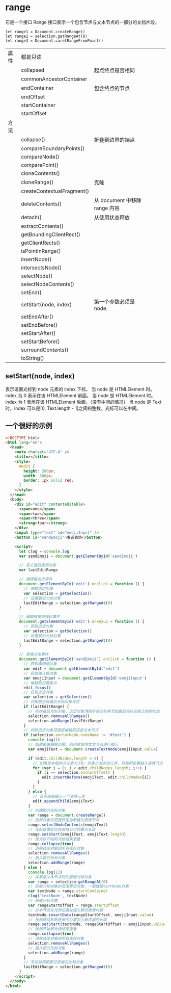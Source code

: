 # range

它是一个接口
Range 接口表示一个包含节点与文本节点的一部分的文档片段。

```
let range1 = Document.createRange()
let range2 = selection.getRangeAt(0)
let range3 = Document.caretRangeFromPoint()
```

|      |                            |                               |     |     |     |
| ---- | -------------------------- | ----------------------------- | --- | --- | --- |
| 属性 | 都是只读                   |                               |     |     |     |
|      | collapsed                  | 起点终点是否相同              |     |     |     |
|      | commonAncestorContainer    |                               |     |     |     |
|      | endContainer               | 包含终点的节点                |     |     |     |
|      | endOffset                  |                               |     |     |     |
|      | startContainer             |                               |     |     |     |
|      | startOffset                |                               |     |     |     |
| 方法 |                            |                               |     |     |     |
|      | collapse()                 | 折叠到边界的端点              |     |     |     |
|      | compareBoundaryPoints()    |                               |     |     |     |
|      | compareNode()              |                               |     |     |     |
|      | comparePoint()             |                               |     |     |     |
|      | cloneContents()            |                               |     |     |     |
|      | cloneRange()               | 克隆                          |     |     |     |
|      | createContextualFragment() |                               |     |     |     |
|      | deleteContents()           | 从 document 中移除 range 内容 |     |     |     |
|      | detach()                   | 从使用状态释放                |     |     |     |
|      | extractContents()          |                               |     |     |     |
|      | getBoundingClientRect()    |                               |     |     |     |
|      | getClientRects()           |                               |     |     |     |
|      | isPointInRange()           |                               |     |     |     |
|      | insertNode()               |                               |     |     |     |
|      | intersectsNode()           |                               |     |     |     |
|      | selectNode()               |                               |     |     |     |
|      | selectNodeContents()       |                               |     |     |     |
|      | setEnd()                   |                               |     |     |     |
|      | setStart(node, index)      | 第一个参数必须是 node.        |     |     |     |
|      | setEndAfter()              |                               |     |     |     |
|      | setEndBefore()             |                               |     |     |     |
|      | setStartAfter()            |                               |     |     |     |
|      | setStartBefore()           |                               |     |     |     |
|      | surroundContents()         |                               |     |     |     |
|      | toString()                 |                               |     |     |     |

## setStart(node, index)

表示设置光标到 node 元素的 index 下标。
当 node 是 HTMLElement 时。index 为 0 表示在该 HTMLElement 前面。
当 node 是 HTMLElement 时。index 为 1 表示在该 HTMLElement 后面。（没有中间的情况）
当 node 是 Text 时。index 可以是[0, Text.length - 1]之间的整数。光标可以在中间。

## 一个很好的示例

```html
<!DOCTYPE html>
<html lang="en">
  <head>
    <meta charset="UTF-8" />
    <title></title>
    <style>
      #edit {
        height: 200px;
        width: 500px;
        border: 1px solid red;
      }
    </style>
  </head>
  <body>
    <div id="edit" contenteditable>
      <span>one</span>
      <span>two</span>
      <span>three</span>
      <strong>four</strong>
    </div>
    <input type="text" id="emojiInput" />
    <button id="sendEmoji">发送表情</button>

    <script>
      let clog = console.log
      var sendEmoji = document.getElementById('sendEmoji')

      // 定义最后光标对象
      var lastEditRange

      // 编辑框点击事件
      document.getElementById('edit').onclick = function () {
        // 获取选定对象
        var selection = getSelection()
        // 设置最后光标对象
        lastEditRange = selection.getRangeAt(0)
      }

      // 编辑框按键弹起事件
      document.getElementById('edit').onkeyup = function () {
        // 获取选定对象
        var selection = getSelection()
        // 设置最后光标对象
        lastEditRange = selection.getRangeAt(0)
      }

      // 表情点击事件
      document.getElementById('sendEmoji').onclick = function () {
        // 获取编辑框对象
        var edit = document.getElementById('edit')
        // 获取输入框对象
        var emojiInput = document.getElementById('emojiInput')
        // 编辑框设置焦点
        edit.focus()
        // 获取选定对象
        var selection = getSelection()
        // 判断是否有最后光标对象存在
        if (lastEditRange) {
          // 存在最后光标对象，选定对象清除所有光标并添加最后光标还原之前的状态
          selection.removeAllRanges()
          selection.addRange(lastEditRange)
        }
        // 判断选定对象范围是编辑框还是文本节点
        if (selection.anchorNode.nodeName != '#text') {
          console.log(1)
          // 如果是编辑框范围。则创建表情文本节点进行插入
          var emojiText = document.createTextNode(emojiInput.value)

          if (edit.childNodes.length > 0) {
            // 如果文本框的子元素大于0，则表示有其他元素，则按照位置插入表情节点
            for (var i = 0; i < edit.childNodes.length; i++) {
              if (i == selection.anchorOffset) {
                edit.insertBefore(emojiText, edit.childNodes[i])
              }
            }
          } else {
            // 否则直接插入一个表情元素
            edit.appendChild(emojiText)
          }
          // 创建新的光标对象
          var range = document.createRange()
          // 光标对象的范围界定为新建的表情节点
          range.selectNodeContents(emojiText)
          // 光标位置定位在表情节点的最大长度
          range.setStart(emojiText, emojiText.length)
          // 使光标开始和光标结束重叠
          range.collapse(true)
          // 清除选定对象的所有光标对象
          selection.removeAllRanges()
          // 插入新的光标对象
          selection.addRange(range)
        } else {
          console.log(13)
          // 如果是文本节点则先获取光标对象
          var range = selection.getRangeAt(0)
          // 获取光标对象的范围界定对象，一般就是textNode对象
          var textNode = range.startContainer
          clog('textNode', textNode)
          // 获取光标位置
          var rangeStartOffset = range.startOffset
          // 文本节点在光标位置处插入新的表情内容
          textNode.insertData(rangeStartOffset, emojiInput.value)
          // 光标移动到到原来的位置加上新内容的长度
          range.setStart(textNode, rangeStartOffset + emojiInput.value.length)
          // 光标开始和光标结束重叠
          range.collapse(true)
          // 清除选定对象的所有光标对象
          selection.removeAllRanges()
          // 插入新的光标对象
          selection.addRange(range)
        }
        // 无论如何都要记录最后光标对象
        lastEditRange = selection.getRangeAt(0)
      }
    </script>
  </body>
</html>
```
